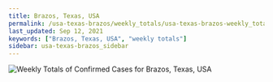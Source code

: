 ```yaml
---
title: Brazos, Texas, USA
permalink: /usa-texas-brazos/weekly_totals/usa-texas-brazos-weekly_totals.html
last_updated: Sep 12, 2021
keywords: ["Brazos, Texas, USA", "weekly totals"]
sidebar: usa-texas-brazos_sidebar
---
```


![Weekly Totals of Confirmed Cases for Brazos, Texas, USA](/covid_tracker/images/graphs/usa-texas-brazos-weekly_totals_graph.png)
